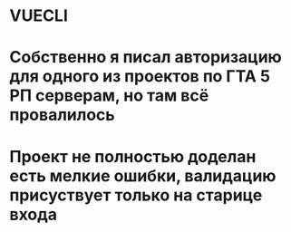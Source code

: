 # VUECLI

 # Собственно я писал авторизацию для одного из проектов по ГТА 5 РП серверам, но там всё провалилось
# Проект не полностью доделан есть мелкие ошибки, валидацию присуствует только на старице входа
